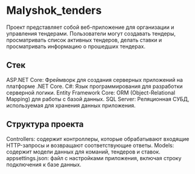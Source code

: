 # Malyshok_tenders
Проект представляет собой веб-приложение для организации и управления тендерами. Пользователи могут создавать тендеры, просматривать список активных тендеров, делать ставки и просматривать информацию о прошедших тендерах.
## Стек
ASP.NET Core: Фреймворк для создания серверных приложений на платформе .NET Core.
C#: Язык программирования для разработки серверной логики.
Entity Framework Core: ORM (Object-Relational Mapping) для работы с базой данных.
SQL Server: Реляционная СУБД, используемая для хранения данных приложения.
## Структура проекта
Controllers: содержит контроллеры, которые обрабатывают входящие HTTP-запросы и возвращают соответствующие ответы.
Models: содержит модели данных для команий, тендеров и ставок.
appsettings.json: файл с настройками приложения, включая строку подключения к базе данных.
